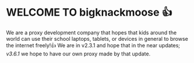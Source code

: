 # WELCOME TO bigknackmoose 👍
We are a proxy development company that hopes that kids around the world can use their school laptops, tablets, or devices
in general to browse the internet freely!👍 We are in v2.3.1 and hope that in the near updates; *v3.6.1* we hope to have our own proxy made by that update.
